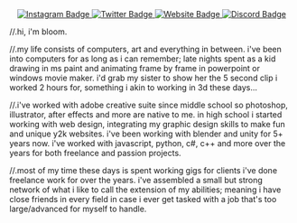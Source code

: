 <div id="header" align="center">

  <a href="https://www.instagram.com/bl00m.exe/">
    <img src="https://img.shields.io/badge/Instagram-black?style=for-the-badge&logo=instagram&logoColor=white" alt="Instagram Badge"/>
  </a>
  <a href="https://twitter.com/8700m_exe">
    <img src="https://img.shields.io/badge/Twitter-black?style=for-the-badge&logo=twitter&logoColor=white" alt="Twitter Badge"/>
  </a>
        <a href="https://studiobloom.xyz">
    <img src="https://img.shields.io/badge/studiobloom.xyz-000000?style=for-the-badge&logo=GoogleChrome&logoColor=white" alt="Website Badge"/>
  </a>
      <a href="https://discord.gg/MJjuqrwYVx">
    <img src="https://img.shields.io/badge/Discord-black?style=for-the-badge&logo=discord&logoColor=white" alt="Discord Badge"/>
  </a>
    

</div>
 
 
 //.hi, i'm bloom.
 
//.my life consists of computers, art and everything in between. i've been into computers for as long as i can remember; late nights spent as a kid drawing in ms paint and animating frame by frame in powerpoint or windows movie maker. i'd grab my sister to show her the 5 second clip i worked 2 hours for, something i akin to working in 3d these days...

//.i've worked with adobe creative suite since middle school so photoshop, illustrator, after effects and more are native to me. in high school i started working with web design, integrating my graphic design skills to make fun and unique y2k websites. i've been working with blender and unity for 5+ years now. i've worked with javascript, python, c#, c++ and more over the years for both freelance and passion projects. 

//.most of my time these days is spent working gigs for clients i've done freelance work for over the years. i've assembled a small but strong network of what i like to call the extension of my abilities; meaning i have close friends in every field in case i ever get tasked with a job that's too large/advanced for myself to handle.

 <div>
  


